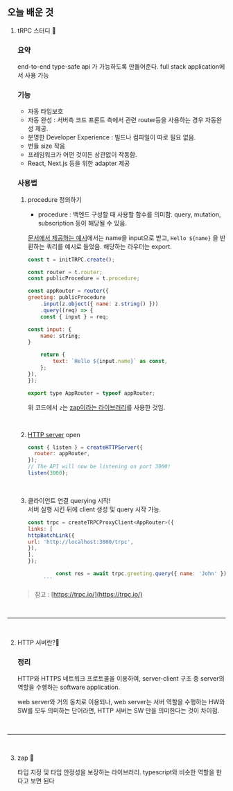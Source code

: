## 오늘 배운 것

1.  tRPC 스터디 📒

    ### 요약

    end-to-end type-safe api 가 가능하도록 만들어준다.
    full stack application에서 사용 가능

    ### 기능

    - 자동 타입보호
    - 자동 완성 : 서버측 코드 프론트 측에서 관련 router등을 사용하는 경우 자동완성 제공.
    - 분명한 Developer Experience : 빌드나 컴파일이 따로 필요 없음.
    - 번들 size 작음
    - 프레임워크가 어떤 것이든 상관없이 작동함.
    - React, Next.js 등을 위한 adapter 제공

    ### 사용법

    1. procedure 정의하기

       - procedure : 백엔드 구성할 때 사용할 함수를 의미함. query, mutation, subscription 등이 해당될 수 있음.

       [문서에서 제공하는 예시](https://trpc.io/#quick-intro)에서는 name을 input으로 받고, `Hello ${name}` 을 반환하는 쿼리를 예시로 들었음.
       해당하는 라우터는 export.

       ```js
       const t = initTRPC.create();

       const router = t.router;
       const publicProcedure = t.procedure;

       const appRouter = router({
       greeting: publicProcedure
           .input(z.object({ name: z.string() }))
           .query((req) => {
           const { input } = req;

       const input: {
           name: string;
       }

           return {
               text: `Hello ${input.name}` as const,
           };
       }),
       });

       export type AppRouter = typeof appRouter;
       ```

       위 코드에서 `z`는 [zap이라는 라이브러리]()를 사용한 것임.

    <br/>

    2. [HTTP server]() open

       ```js
       const { listen } = createHTTPServer({
         router: appRouter,
       });
       // The API will now be listening on port 3000!
       listen(3000);
       ```

    <br/>

    3.  클라이언트 연결 querying 시작!  
        서버 실행 시킨 뒤에 client 생성 및 query 시작 가능.

        ````js
        const trpc = createTRPCProxyClient<AppRouter>({
        links: [
        httpBatchLink({
        url: 'http://localhost:3000/trpc',
        }),
        ],
        });

                 const res = await trpc.greeting.query({ name: 'John' });
             ```
        ````

    > 참고 : [https://trpc.io/](https://trpc.io/)

<br/>

---

<br/>

2. HTTP 서버란?📡

   ### 정리

   HTTP와 HTTPS 네트워크 프로토콜을 이용하여, server-client 구조 중 server의 역할을 수행하는 software application.

   web server와 거의 동치로 이용되나, web server는 서버 역할을 수행하는 HW와 SW를 모두 의미하는 단어라면, HTTP 서버는 SW 만을 의미한다는 것이 차이점.

<br/>

---

<br/>

3. zap 🚀

   타입 지정 및 타입 안정성을 보장하는 라이브러리. typescript와 비슷한 역할을 한다고 보면 된다
